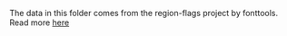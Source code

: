 The data in this folder comes from the region-flags project by fonttools. Read more [here](https://github.com/fonttools/region-flags/blob/67af8f50726a750762253055a28a37e7de0056a2/COPYING)
